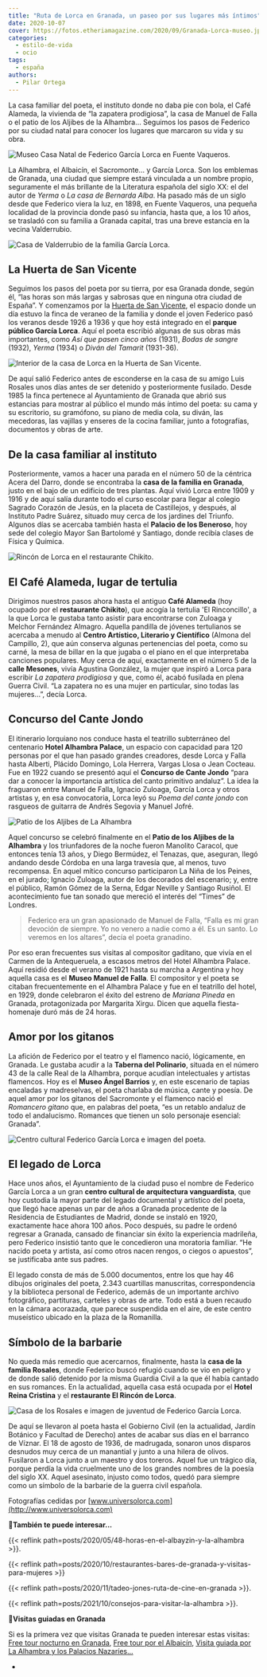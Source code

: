 ```yaml
---
title: "Ruta de Lorca en Granada, un paseo por sus lugares más íntimos"
date: 2020-10-07
cover: https://fotos.etheriamagazine.com/2020/09/Granada-Lorca-museo.jpg
categories: 
  - estilo-de-vida
  - ocio
tags: 
  - españa
authors: 
  - Pilar Ortega
---
```


La casa familiar del poeta, el instituto donde no daba pie con bola, el Café Alameda, la 
vivienda de “la zapatera prodigiosa”, la casa de Manuel de Falla o el patio de los 
Aljibes de la Alhambra… Seguimos los pasos de Federico por su ciudad natal para conocer 
los lugares que marcaron su vida y su obra. 

![Museo Casa Natal de Federico García Lorca en Fuente Vaqueros.](https://fotos.etheriamagazine.com/2020/09/Granada-Lorca-museo.jpg "Museo Casa Natal de Federico García Lorca en Fuente Vaqueros.")

La Alhambra, el Albaicín, el Sacromonte… y García Lorca. Son los emblemas de Granada, 
una ciudad que siempre estará vinculada a un nombre propio, seguramente el más brillante 
de la Literatura española del siglo XX: el del autor de _Yerma_ o _La casa de Bernarda 
Alba_. Ha pasado más de un siglo desde que Federico viera la luz, en 1898, en Fuente 
Vaqueros, una pequeña localidad de la provincia donde pasó su infancia, hasta que, a los 
10 años, se trasladó con su familia a Granada capital, tras una breve estancia en la 
vecina Valderrubio. 

![Casa de Valderrubio de la familia García Lorca.](https://fotos.etheriamagazine.com/2020/09/Granada-Lorca-Valderrubio.jpg "Casa de Valderrubio de la familia García Lorca.")

## La Huerta de San Vicente

Seguimos los pasos del poeta por su tierra, por esa Granada donde, según él, “las horas 
son más largas y sabrosas que en ninguna otra ciudad de España”. Y comenzamos por la 
[Huerta de San Vicente](http://www.huertadesanvicente.com), el espacio donde un día 
estuvo la finca de veraneo de la familia y donde el joven Federico pasó los veranos 
desde 1926 a 1936 y que hoy está integrado en el **parque público García Lorca**. Aquí 
el poeta escribió algunas de sus obras más importantes, como _Así que pasen cinco años_ 
(1931), _Bodas de sangre_ (1932), _Yerma_ (1934) o _Diván del Tamarit_ (1931-36). 

![Interior de la casa de Lorca en la Huerta de San Vicente.](https://fotos.etheriamagazine.com/2020/09/Granada-Lorca-huerta-san-vicente.jpg "Interior de la casa de Lorca en la Huerta de San Vicente.")

De aquí salió Federico antes de esconderse en la casa de su amigo Luis Rosales unos días 
antes de ser detenido y posteriormente fusilado. Desde 1985 la finca pertenece al 
Ayuntamiento de Granada que abrió sus estancias para mostrar al público el mundo más 
íntimo del poeta: su cama y su escritorio, su gramófono, su piano de media cola, su 
diván, las mecedoras, las vajillas y enseres de la cocina familiar, junto a fotografías, 
documentos y obras de arte. 

## De la casa familiar al instituto

Posteriormente, vamos a hacer una parada en el número 50 de la céntrica Acera del Darro, 
donde se encontraba la **casa de la familia en Granada**, justo en el bajo de un 
edificio de tres plantas. Aquí vivió Lorca entre 1909 y 1916 y de aquí salía durante 
todo el curso escolar para llegar al colegio Sagrado Corazón de Jesús, en la placeta de 
Castillejos, y después, al Instituto Padre Suárez, situado muy cerca de los jardines del 
Triunfo. Algunos días se acercaba también hasta el **Palacio de los Beneroso**, hoy sede 
del colegio Mayor San Bartolomé y Santiago, donde recibía clases de Física y Química. 

![Rincón de Lorca en el restaurante Chikito.](https://fotos.etheriamagazine.com/2020/09/Granda-Lorca-chikito.jpg "Rincón de Lorca en el restaurante Chikito.")

## El Café Alameda, lugar de tertulia

Dirigimos nuestros pasos ahora hasta el antiguo **Café Alameda** (hoy ocupado por el 
**restaurante Chikito**), que acogía la tertulia 'El Rinconcillo', a la que Lorca le 
gustaba tanto asistir para encontrarse con Zuloaga y Melchor Fernández Almagro. Aquella 
pandilla de jóvenes tertulianos se acercaba a menudo al **Centro Artístico, Literario y 
Científico** (Almona del Campillo, 2), que aún conserva algunas pertenencias del poeta, 
como su carné, la mesa de billar en la que jugaba o el piano en el que interpretaba 
canciones populares. Muy cerca de aquí, exactamente en el número 5 de la **calle 
Mesones**, vivía Agustina González, la mujer que inspiró a Lorca para escribir _La 
zapatera prodigiosa_ y que, como él, acabó fusilada en plena Guerra Civil. “La zapatera 
no es una mujer en particular, sino todas las mujeres…”, decía Lorca. 

## Concurso del Cante Jondo

El itinerario lorquiano nos conduce hasta el teatrillo subterráneo del centenario 
**Hotel Alhambra Palace**, un espacio con capacidad para 120 personas por el que han 
pasado grandes creadores, desde Lorca y Falla hasta Alberti, Plácido Domingo, Lola 
Herrera, Vargas Llosa o Jean Cocteau. Fue en 1922 cuando se presentó aquí el **Concurso 
de Cante Jondo** “para dar a conocer la importancia artística del canto primitivo 
andaluz”. La idea la fraguaron entre Manuel de Falla, Ignacio Zuloaga, García Lorca y 
otros artistas y, en esa convocatoria, Lorca leyó su _Poema del cante jondo_ con 
rasgueos de guitarra de Andrés Segovia y Manuel Jofré. 

![Patio de los Aljibes de La Alhambra](https://fotos.etheriamagazine.com/2020/09/Granada-Lorca-patio-aljibes.jpg "Patio de los Aljibes de La Alhambra")

Aquel concurso se celebró finalmente en el **Patio de los Aljibes de la Alhambra** y los 
triunfadores de la noche fueron Manolito Caracol, que entonces tenía 13 años, y Diego 
Bermúdez, el Tenazas, que, aseguran, llegó andando desde Córdoba en una larga travesía 
que, al menos, tuvo recompensa. En aquel mítico concurso participaron La Niña de los 
Peines, en el jurado; Ignacio Zuloaga, autor de los decorados del escenario; y, entre el 
público, Ramón Gómez de la Serna, Edgar Neville y Santiago Rusiñol. El acontecimiento 
fue tan sonado que mereció el interés del “Times” de Londres. 

> Federico era un gran apasionado de Manuel de Falla, “Falla es mi gran devoción de 
> siempre. Yo no venero a nadie como a él. Es un santo. Lo veremos en los altares”, decía 
> el poeta granadino. 

Por eso eran frecuentes sus visitas al compositor gaditano, que vivía en el Carmen de la 
Antequeruela, a escasos metros del Hotel Alhambra Palace. Aquí residió desde el verano 
de 1921 hasta su marcha a Argentina y hoy aquella casa es el **Museo Manuel de Falla**. 
El compositor y el poeta se citaban frecuentemente en el Alhambra Palace y fue en el 
teatrillo del hotel, en 1929, donde celebraron el éxito del estreno de _Mariana Pineda_ 
en Granada, protagonizada por Margarita Xirgu. Dicen que aquella fiesta-homenaje duró 
más de 24 horas. 

## Amor por los gitanos

La afición de Federico por el teatro y el flamenco nació, lógicamente, en Granada. Le 
gustaba acudir a la **Taberna del Polinario**, situada en el número 43 de la calle Real 
de la Alhambra, porque acudían intelectuales y artistas flamencos. Hoy es el **Museo 
Ángel Barrios** y, en este escenario de tapias encaladas y madreselvas, el poeta 
charlaba de música, cante y poesía. De aquel amor por los gitanos del Sacromonte y el 
flamenco nació el _Romancero gitano_ que, en palabras del poeta, “es un retablo andaluz 
de todo el andalucismo. Romances que tienen un solo personaje esencial: Granada”. 

![Centro cultural Federico García Lorca e imagen del poeta.](https://fotos.etheriamagazine.com/2020/09/Granada-centro-garcia-lorca.jpg "Centro cultural Federico García Lorca e imagen del poeta.")

## El legado de Lorca

Hace unos años, el Ayuntamiento de la ciudad puso el nombre de Federico García Lorca a 
un gran **centro cultural de arquitectura vanguardista**, que hoy custodia la mayor 
parte del legado documental y artístico del poeta, que llegó hace apenas un par de años 
a Granada procedente de la Residencia de Estudiantes de Madrid, donde se instaló en 
1920, exactamente hace ahora 100 años. Poco después, su padre le ordenó regresar a 
Granada, cansado de financiar sin éxito la experiencia madrileña, pero Federico insistió 
tanto que le concedieron una moratoria familiar. “He nacido poeta y artista, así como 
otros nacen rengos, o ciegos o apuestos”, se justificaba ante sus padres. 

El legado consta de más de 5.000 documentos, entre los que hay 46 dibujos originales del 
poeta, 2.343 cuartillas manuscritas, correspondencia y la biblioteca personal de 
Federico, además de un importante archivo fotográfico, partituras, carteles y obras de 
arte. Todo está a buen recaudo en la cámara acorazada, que parece suspendida en el aire, 
de este centro museístico ubicado en la plaza de la Romanilla. 

## Símbolo de la barbarie

No queda más remedio que acercarnos, finalmente, hasta la **casa de la familia 
Rosales**, donde Federico buscó refugió cuando se vio en peligro y de donde salió 
detenido por la misma Guardia Civil a la que él había cantado en sus romances. En la 
actualidad, aquella casa está ocupada por el **Hotel Reina Cristina** y el **restaurante 
El Rincón de Lorca**. 

![Casa de los Rosales e imagen de juventud de Federico García Lorca.](https://fotos.etheriamagazine.com/2020/09/Granada-Lorca-casa-Rosales.jpg "Casa de los Rosales e imagen de juventud de Federico García Lorca.")

De aquí se llevaron al poeta hasta el Gobierno Civil (en la actualidad, Jardín Botánico 
y Facultad de Derecho) antes de acabar sus días en el barranco de Víznar. El 18 de 
agosto de 1936, de madrugada, sonaron unos disparos desnudos muy cerca de un manantial y 
junto a una hilera de olivos. Fusilaron a Lorca junto a un maestro y dos toreros. Aquel 
fue un trágico día, porque perdía la vida cruelmente uno de los grandes nombres de la 
poesía del siglo XX. Aquel asesinato, injusto como todos, quedó para siempre como un 
símbolo de la barbarie de la guerra civil española. 

Fotografías cedidas por [www.universolorca.com](http://www.universolorca.com) 

📍**También te puede interesar...** 

{{< reflink path=posts/2020/05/48-horas-en-el-albayzin-y-la-alhambra >}}. 

{{< reflink path=posts/2020/10/restaurantes-bares-de-granada-y-visitas-para-mujeres >}} 

{{< reflink path=posts/2020/11/tadeo-jones-ruta-de-cine-en-granada >}}. 

{{< reflink path=posts/2021/10/consejos-para-visitar-la-alhambra >}}. 

📍**Visitas guiadas en Granada** 

Si es la primera vez que visitas Granada te pueden interesar estas visitas: [Free tour 
nocturno en 
Granada](https://www.civitatis.com/es/granada/free-tour-nocturno-granada/?aid=10211), 
[Free tour por el 
Albaicín](https://www.civitatis.com/es/granada/free-tour-albaicin/?aid=10211), [Visita 
guiada por La Alhambra y los Palacios 
Nazaríes](https://www.civitatis.com/es/granada/visita-guiada-alhambra/?aid=10211)[...](https://www.civitatis.com/es/granada/?aid=10211) 

-

